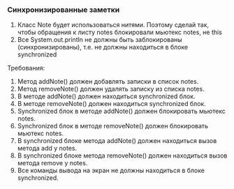 
### Синхронизированные заметки

1. Класс Note будет использоваться нитями. Поэтому сделай так, чтобы обращения к листу notes блокировали мьютекс notes, не this
2. Все System.out.println не должны быть заблокированы (синхронизированы), т.е. не должны находиться в блоке synchronized


Требования:
1.	Метод addNote() должен добавлять записки в список notes.
2.	Метод removeNote() должен удалять записку из списка notes.
3.	В методе addNote() должен находиться synchronized блок.
4.	В методе removeNote() должен находиться synchronized блок.
5.	Synchronized блок в методе addNote() должен блокировать мьютекс notes.
6.	Synchronized блок в методе removeNote() должен блокировать мьютекс notes.
7.	В synchronized блоке метода addNote() должен находиться вызов метода add у notes.
8.	В synchronized блоке метода removeNote() должен находиться вызов метода remove у notes.
9.	Все команды вывода на экран не должны находиться в блоке synchronized.


